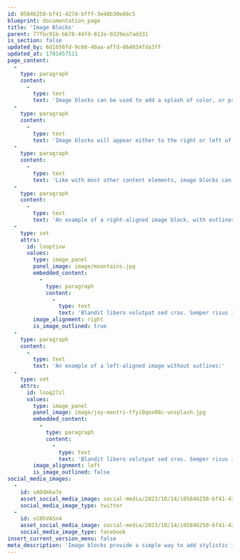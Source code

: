 ```yaml
---
id: 05846250-bf41-427d-bfff-3e48b30e88c5
blueprint: documentation_page
title: 'Image Blocks'
parent: 77fbc91b-b678-44fd-813e-0329ea7add31
is_section: false
updated_by: 6d1656fd-9c60-40aa-affd-864034fda3ff
updated_at: 1701457511
page_content:
  -
    type: paragraph
    content:
      -
        type: text
        text: 'Image blocks can be used to add a splash of color, or provide additional visual context to a page.'
  -
    type: paragraph
    content:
      -
        type: text
        text: 'Image blocks will appear either to the right or left of your embedded text content. Images will appear below the text on small break points for right-aligned images, and on top of the text for left-aligned images.'
  -
    type: paragraph
    content:
      -
        type: text
        text: 'Like with most other content elements, image blocks can have their outlines toggled.'
  -
    type: paragraph
    content:
      -
        type: text
        text: 'An example of a right-aligned image block, with outlines enabled:'
  -
    type: set
    attrs:
      id: lnoptivw
      values:
        type: image_panel
        panel_image: image/mountains.jpg
        embedded_content:
          -
            type: paragraph
            content:
              -
                type: text
                text: 'Blandit libero volutpat sed cras. Semper risus in hendrerit gravida rutrum quisque non. Proin libero nunc consequat interdum varius sit amet mattis vulputate. Ultrices neque ornare aenean euismod elementum nisi quis. Donec ac odio tempor orci dapibus ultrices in. Sit amet nulla facilisi morbi tempus iaculis urna id volutpat. Vitae semper quis lectus nulla at volutpat diam ut. In metus vulputate eu scelerisque. Etiam tempor orci eu lobortis elementum. Aliquam nulla facilisi cras fermentum odio eu feugiat pretium nibh. Nullam non nisi est sit amet facilisis magna etiam. Congue mauris rhoncus aenean vel elit scelerisque mauris pellentesque. Urna cursus eget nunc scelerisque viverra mauris.'
        image_alignment: right
        is_image_outlined: true
  -
    type: paragraph
    content:
      -
        type: text
        text: 'An example of a left-aligned image without outlines:'
  -
    type: set
    attrs:
      id: lnoq27zl
      values:
        type: image_panel
        panel_image: image/jay-mantri-tfyi0qox08c-unsplash.jpg
        embedded_content:
          -
            type: paragraph
            content:
              -
                type: text
                text: 'Blandit libero volutpat sed cras. Semper risus in hendrerit gravida rutrum quisque non. Proin libero nunc consequat interdum varius sit amet mattis vulputate. Ultrices neque ornare aenean euismod elementum nisi quis. Donec ac odio tempor orci dapibus ultrices in. Sit amet nulla facilisi morbi tempus iaculis urna id volutpat. Vitae semper quis lectus nulla at volutpat diam ut. In metus vulputate eu scelerisque. Etiam tempor orci eu lobortis elementum. Aliquam nulla facilisi cras fermentum odio eu feugiat pretium nibh. Nullam non nisi est sit amet facilisis magna etiam. Congue mauris rhoncus aenean vel elit scelerisque mauris pellentesque. Urna cursus eget nunc scelerisque viverra mauris.'
        image_alignment: left
        is_image_outlined: false
social_media_images:
  -
    id: sAOdmkw7e
    asset_social_media_image: social-media/2023/10/14/i05846250-bf41-427d-bfff-3e48b30e88c5-twitter.png
    social_media_image_type: twitter
  -
    id: sC0hVASn4
    asset_social_media_image: social-media/2023/10/14/i05846250-bf41-427d-bfff-3e48b30e88c5-facebook.png
    social_media_image_type: facebook
insert_current_version_menu: false
meta_description: 'Image blocks provide a simple way to add stylistic images to existing pages, whether to help explain something or add a splash of color.'
---
```

